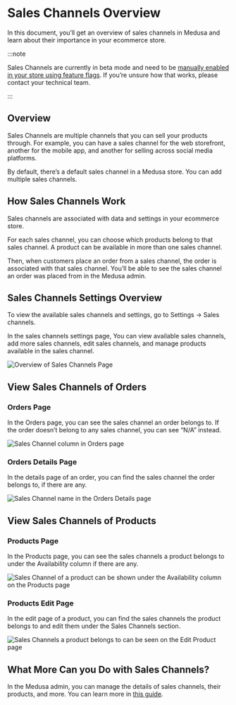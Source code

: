 # Sales Channels Overview

In this document, you’ll get an overview of sales channels in Medusa and learn about their importance in your ecommerce store.

:::note

Sales Channels are currently in beta mode and need to be [manually enabled in your store using feature flags](https://medusajs.com/blog/medusa-1-3-5-introducing-sales-channel-api#how-to-enable-sales-channels). If you’re unsure how that works, please contact your technical team.

:::

## Overview

Sales Channels are multiple channels that you can sell your products through. For example, you can have a sales channel for the web storefront, another for the mobile app, and another for selling across social media platforms.

By default, there’s a default sales channel in a Medusa store. You can add multiple sales channels.

## How Sales Channels Work

Sales channels are associated with data and settings in your ecommerce store.

For each sales channel, you can choose which products belong to that sales channel. A product can be available in more than one sales channel.

Then, when customers place an order from a sales channel, the order is associated with that sales channel. You’ll be able to see the sales channel an order was placed from in the Medusa admin.

## Sales Channels Settings Overview

To view the available sales channels and settings, go to Settings → Sales channels.

In the sales channels settings page, You can view available sales channels, add more sales channels, edit sales channels, and manage products available in the sales channel.

![Overview of Sales Channels Page](https://i.imgur.com/9433HAR.png)

## View Sales Channels of Orders

### Orders Page

In the Orders page, you can see the sales channel an order belongs to. If the order doesn’t belong to any sales channel, you can see “N/A” instead.

![Sales Channel column in Orders page](https://i.imgur.com/0tmYOn0.png)

### Orders Details Page

In the details page of an order, you can find the sales channel the order belongs to, if there are any.

![Sales Channel name in the Orders Details page](https://i.imgur.com/hqyYy0E.png)

## View Sales Channels of Products

### Products Page

In the Products page, you can see the sales channels a product belongs to under the Availability column if there are any.

![Sales Channel of a product can be shown under the Availability column on the Products page](https://i.imgur.com/SjaM1aq.png)

### Products Edit Page

In the edit page of a product, you can find the sales channels the product belongs to and edit them under the Sales Channels section.

![Sales Channels a product belongs to can be seen on the Edit Product page](https://i.imgur.com/m9n9viV.png)

## What More Can you Do with Sales Channels?

In the Medusa admin, you can manage the details of sales channels, their products, and more. You can learn more in [this guide](./manage.mdx).
